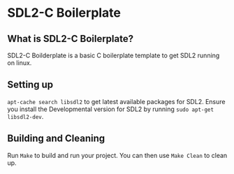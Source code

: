 # SDL2-C Boilerplate #

## What is SDL2-C Boilerplate? ##

SDL2-C Boilderplate is a basic C boilerplate template to get SDL2 running on linux.

## Setting up ##

`apt-cache search libsdl2` to get latest available packages for SDL2. Ensure you install the Developmental version for SDL2 by running `sudo apt-get libsdl2-dev`. 

## Building and Cleaning ##

Run `Make` to build and run your project. You can then use `Make Clean` to clean up.